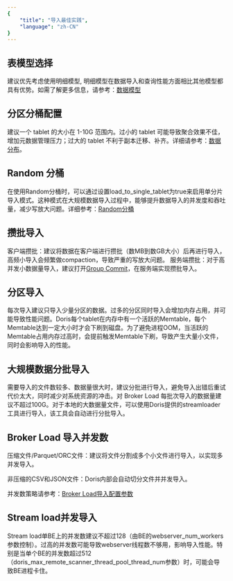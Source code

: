 ```yaml
---
{
    "title": "导入最佳实践",
    "language": "zh-CN"
}
---
```


## 表模型选择 

建议优先考虑使用明细模型, 明细模型在数据导入和查询性能方面相比其他模型都具有优势。如需了解更多信息，请参考：[数据模型](../../table-design/data-model/overview)

## 分区分桶配置

建议一个 tablet 的大小在 1-10G 范围内。过小的 tablet 可能导致聚合效果不佳，增加元数据管理压力；过大的 tablet 不利于副本迁移、补齐。详细请参考：[数据分布](../../table-design/data-partitioning/data-distribution)。

## Random 分桶

在使用Random分桶时，可以通过设置load_to_single_tablet为true来启用单分片导入模式。这种模式在大规模数据导入过程中，能够提升数据导入的并发度和吞吐量，减少写放大问题。详细参考：[Random分桶](../../table-design/data-partitioning/data-bucketing#random-分桶)

## 攒批导入

客户端攒批‌：建议将数据在客户端进行攒批（数MB到数GB大小）后再进行导入，高频小导入会频繁做compaction，导致严重的写放大问题。
服务端攒批：对于高并发小数据量导入，建议打开[Group Commit](group-commit-manual.md)，在服务端实现攒批导入。

## 分区导入

每次导入建议只导入少量分区的数据。过多的分区同时导入会增加内存占用，并可能导致性能问题。Doris每个tablet在内存中有一个活跃的Memtable，每个Memtable达到一定大小时才会下刷到磁盘。为了避免进程OOM，当活跃的Memtable占用内存过高时，会提前触发Memtable下刷，导致产生大量小文件，同时会影响导入的性能。

## 大规模数据分批导入

需要导入的文件数较多、数据量很大时，建议分批进行导入，避免导入出错后重试代价太大，同时减少对系统资源的冲击。对 Broker Load 每批次导入的数据量建议不超过100G。对于本地的大数据量文件，可以使用Doris提供的streamloader工具进行导入，该工具会自动进行分批导入。

## Broker Load 导入并发数

压缩文件/Parquet/ORC文件‌：建议将文件分割成多个小文件进行导入，以实现多并发导入。 

非压缩的CSV和JSON文件‌：Doris内部会自动切分文件并并发导入。

并发数策略请参考：[Broker Load导入配置参数](./import-way/broker-load-manual#导入配置参数)

## Stream load并发导入

Stream load单BE上的并发数建议不超过128（由BE的webserver_num_workers参数控制）。过高的并发数可能导致webserver线程数不够用，影响导入性能。特别是当单个BE的并发数超过512（doris_max_remote_scanner_thread_pool_thread_num参数）时，可能会导致BE进程卡住。
